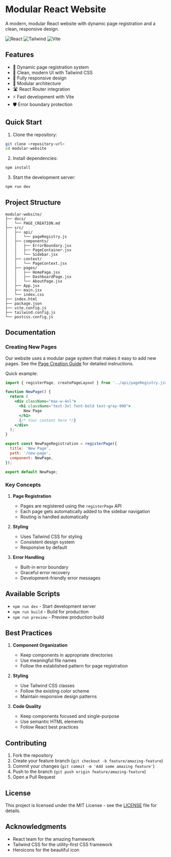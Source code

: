 # Modular React Website

A modern, modular React website with dynamic page registration and a clean, responsive design.

![React](https://img.shields.io/badge/React-18.2.0-blue)
![Tailwind](https://img.shields.io/badge/Tailwind-3.4.1-38bdf8)
![Vite](https://img.shields.io/badge/Vite-5.1.0-646cff)

## Features

- 🎯 Dynamic page registration system
- 🎨 Clean, modern UI with Tailwind CSS
- 📱 Fully responsive design
- 🧩 Modular architecture
- 🛣️ React Router integration
- ⚡ Fast development with Vite
- 🛡️ Error boundary protection

## Quick Start

1. Clone the repository:
```bash
git clone <repository-url>
cd modular-website
```

2. Install dependencies:
```bash
npm install
```

3. Start the development server:
```bash
npm run dev
```

## Project Structure

```
modular-website/
├── docs/
│   └── PAGE_CREATION.md
├── src/
│   ├── api/
│   │   └── pageRegistry.js
│   ├── components/
│   │   ├── ErrorBoundary.jsx
│   │   ├── PageContainer.jsx
│   │   └── Sidebar.jsx
│   ├── context/
│   │   └── PageContext.jsx
│   ├── pages/
│   │   ├── HomePage.jsx
│   │   ├── DashboardPage.jsx
│   │   └── AboutPage.jsx
│   ├── App.jsx
│   ├── main.jsx
│   └── index.css
├── index.html
├── package.json
├── vite.config.js
├── tailwind.config.js
└── postcss.config.js
```

## Documentation

### Creating New Pages

Our website uses a modular page system that makes it easy to add new pages. See the [Page Creation Guide](docs/PAGE_CREATION.md) for detailed instructions.

Quick example:
```jsx
import { registerPage, createPageLayout } from '../api/pageRegistry.jsx';

function NewPage() {
  return (
    <div className="max-w-4xl">
      <h1 className="text-3xl font-bold text-gray-900">
        New Page
      </h1>
      {/* Your content here */}
    </div>
  );
}

export const NewPageRegistration = registerPage({
  title: 'New Page',
  path: '/new-page',
  component: NewPage,
});

export default NewPage;
```

### Key Concepts

1. **Page Registration**
   - Pages are registered using the `registerPage` API
   - Each page gets automatically added to the sidebar navigation
   - Routing is handled automatically

2. **Styling**
   - Uses Tailwind CSS for styling
   - Consistent design system
   - Responsive by default

3. **Error Handling**
   - Built-in error boundary
   - Graceful error recovery
   - Development-friendly error messages

## Available Scripts

- `npm run dev` - Start development server
- `npm run build` - Build for production
- `npm run preview` - Preview production build

## Best Practices

1. **Component Organization**
   - Keep components in appropriate directories
   - Use meaningful file names
   - Follow the established pattern for page registration

2. **Styling**
   - Use Tailwind CSS classes
   - Follow the existing color scheme
   - Maintain responsive design patterns

3. **Code Quality**
   - Keep components focused and single-purpose
   - Use semantic HTML elements
   - Follow React best practices

## Contributing

1. Fork the repository
2. Create your feature branch (`git checkout -b feature/amazing-feature`)
3. Commit your changes (`git commit -m 'Add some amazing feature'`)
4. Push to the branch (`git push origin feature/amazing-feature`)
5. Open a Pull Request

## License

This project is licensed under the MIT License - see the [LICENSE](LICENSE) file for details.

## Acknowledgments

- React team for the amazing framework
- Tailwind CSS for the utility-first CSS framework
- Heroicons for the beautiful icon